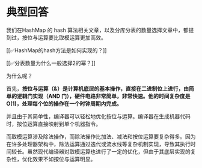 # 典型回答


我们在HashMap 的 hash 算法相关文章，以及分库分表的数量选择文章中，都提到过，按位与运算要比取模运算更加高效。



[[✅HashMap的hash方法是如何实现的？]]



[[✅分表数量为什么一般选择2的幂？]]



为什么呢？



首先，**按位与运算（&）是计算机底层的基本操作，直接在二进制位上进行，由简单的逻辑门实现（AND 门），硬件电路非常简单，非常快速。他的时间复杂度是 O(1)，处理每个位的操作在一个时钟周期内完成。**



并且由于其简单性，编译器可以轻松地优化按位与运算。编译器在生成机器代码时，按位运算直接映射到单个机器指令。



而取模运算涉及除法操作，而除法操作比加法、减法和按位运算要复杂得多。因为在许多处理器架构中，除法运算通过迭代或流水线等复杂机制实现，导致其执行时间较长。虽然现代编译器对取模运算也进行了一定的优化，但由于其底层实现的复杂性，优化效果不如按位与运算明显。

